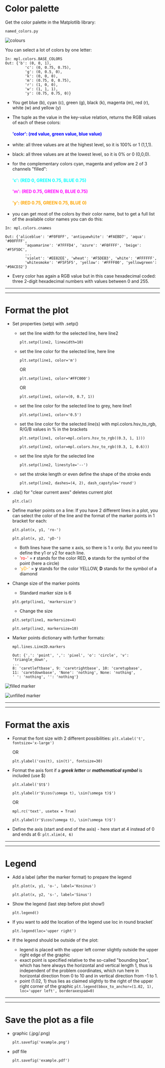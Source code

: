 # __Color palette__

Get the color palette in the Matplotlib library:

    named_colors.py 

![colours](images/col)

You can select a lot of colors by one letter:

`````````
In: mpl.colors.BASE_COLORS
Out: {'b': (0, 0, 1),
         'c': (0, 0.75, 0.75),
         'g': (0, 0.5, 0),
         'k': (0, 0, 0),
         'm': (0.75, 0, 0.75),
         'r': (1, 0, 0),
         'w': (1, 1, 1),
         'y': (0.75, 0.75, 0)}
`````````

* You get blue (b), cyan (c), green (g), black (k), magenta (m), red (r), white (w) and yellow (y) 
* The tuple as the value in the key-value relation, returns the RGB values of each of these colors:         
    #### <span style='color:blue'>__'color': (red value, green value, blue value)__</span>

* white: all three values are at the highest level, so it is 100% or 1 (1,1,1).
* black: all three values are at the lowest level, so it is 0% or 0 (0,0,0).
* for the complementary colors cyan, magenta and yellow are 2 of 3 channels "filled": 
    #### <span style='color:cyan'>__'c': (RED 0, GREEN 0.75, BLUE 0.75)__</span>
    #### <span style='color:magenta'>__'m': (RED 0.75, GREEN 0, BLUE 0.75)__</span>
    #### <span style='color:orange'>__'y': (RED 0.75, GREEN 0.75, BLUE 0)__</span>


* you can get most of the colors by their color name, but to get a full list of the available color names you can do this:

``````````
In: mpl.colors.cnames

Out: {'aliceblue': '#F0F8FF', 'antiquewhite': '#FAEBD7', 'aqua': '#00FFFF',
         'aquamarine': '#7FFFD4', 'azure': '#F0FFFF', 'beige': '#F5F5DC',
         ...
         'violet': '#EE82EE', 'wheat': '#F5DEB3', 'white': '#FFFFFF',
         'whitesmoke': '#F5F5F5', 'yellow': '#FFFF00', 'yellowgreen': '#9ACD32'}
``````````

* Every color has again a RGB value but in this case hexadecimal coded: three 2-digit hexadecimal numbers with values between 0 and 255.

---
---

# __Format the plot__

* Set properties (setp) with .setp() 
    * set the line width for the selected line, here line2

        `
        plt.setp(line2, linewidth=10)
        `
    * set the line color for the selected line, here line

        `
        plt.setp(line1, color='m')
        `
        
        OR
        
        `
        plt.setp(line1, color='#FFC000')
        `
        
        OR
        
        `
        plt.setp(line1, color=(0, 0.7, 1))
        `

    * set the line color for the selected line to grey, here line1

        `
        plt.setp(line1, color='0.5')
        `
    * set the line color for the selected line(s) with mpl.colors.hsv_to_rgb, R/G/B values in % in the brackets

        ```
        plt.setp(line1, color=mpl.colors.hsv_to_rgb((0.3, 1, 1)))
        
        plt.setp(line2, color=mpl.colors.hsv_to_rgb((0.3, 1, 0.6)))
        ```
    * set the line style for the selected line

        `
        plt.setp(line2, linestyle='--')
        `
    * set the stroke length or even define the shape of the stroke ends

        `
        plt.setp(line2, dashes=(4, 2), dash_capstyle='round')
        `

* .cla() for "clear current axes" deletes current plot
    
    `
    plt.cla()
    `

* Define marker points on a line: If you have 2 different lines in a plot, you can select the color of the line and the format of the marker points in 1 bracket for each:
    ```
    plt.plot(x, y1, 'ro-')

    plt.plot(x, y2, 'yD-')
    ```

    * Both lines have the same x axis, so there is 1 x only. But you need to define the y1 or y2 for each line. 
    * <span style='color:red'>'ro-'</span> = __r__ stands for the color RED, __o__ stands for the symbol of the point (here a circle)
    * <span style='color:orange'>'yD-' </span>= __y__ stands for the color YELLOW, __D__ stands for the symbol of a diamond 

* Change size of the marker points
    * Standard marker size is 6

    `
    plt.getp(line1, 'markersize')
    `

    * Change the size
    ```
    plt.setp(line1, markersize=4)

    plt.setp(line2, markersize=10)
    ```

* Marker points dictionary with further formats:
    ``````````
    mpl.lines.Line2D.markers
    
    Out: {'.': 'point', ',': 'pixel', 'o': 'circle', 'v': 'triangle_down',
    ...
    8: 'caretleftbase', 9: 'caretrightbase', 10: 'caretupbase',
    11: 'caretdownbase', 'None': 'nothing', None: 'nothing',
    ' ': 'nothing', '': 'nothing'}
    ```````````

![filled marker](link)

![unfilled marker](link)

---
---

# __Format the axis__

* Format the font size with 2 different possibilities:
    `
    plt.xlabel('t', fontsize='x-large')
    `
    
    OR

    `
    plt.ylabel('cos(t), sin(t)', fontsize=30)
    `
* Format the axis font if a ___greek letter___ or ___mathematical symbol___ is included (use $)

    ```
    plt.xlabel('$t$')

    plt.ylabel(r'$\cos(\omega t), \sin(\omega t)$')
    ```

    OR

    ```
    mpl.rc('text', usetex = True)

    plt.ylabel(r'$\cos(\omega t), \sin(\omega t)$')
    ```
* Define the axis (start and end of the axis) - here start at 4 instead of 0 and ends at 6:
    `
    plt.xlim(4, 6)
    `

---
---

# __Legend__

* Add a label (after the marker format) to prepare the legend
    ```
    plt.plot(x, y1, 'o-', label='Kosinus')

    plt.plot(x, y2, 's-', label='Sinus')
    ```
* Show the legend (last step before plot show!)

    `
    plt.legend()
    `
* If you want to add the location of the legend use loc in round bracket`

    `
    plt.legend(loc='upper right')
    `
* If the legend should be outside of the plot:   
    * legend is placed with the upper left corner slightly outside the upper right edge of the graphic
    * exact point is specified relative to the so-called "bounding box", which has here always the horizontal and vertical length 1, thus is independent of the problem coordinates, which run here in horizontal direction from 0 to 10 and in vertical direction from -1 to 1. 
    * point (1.02, 1) thus lies as claimed slightly to the right of the upper right corner of the graphic
    `
    plt.legend(bbox_to_anchor=(1.02, 1), loc='upper left', borderaxespad=0)
    `
---
---

# __Save the plot as a file__

* graphic (.jpg/.png) 

    `
    plt.savefig('example.png')
    `
* pdf file

    `
    plt.savefig('example.pdf')
    `
